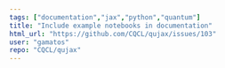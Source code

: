 ```yaml
---
tags: ["documentation","jax","python","quantum"]
title: "Include example notebooks in documentation"
html_url: "https://github.com/CQCL/qujax/issues/103"
user: "gamatos"
repo: "CQCL/qujax"
---
```


